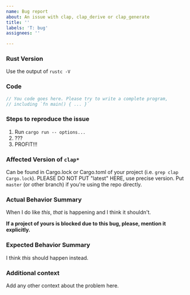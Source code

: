 ```yaml
---
name: Bug report
about: An issue with clap, clap_derive or clap_generate
title: ''
labels: 'T: bug'
assignees: ''

---
```


<!--
Please use the following template to assist with creating an issue and to ensure a speedy resolution. If an area is not applicable, feel free to delete the area or mark with `N/A`
-->

### Rust Version

Use the output of `rustc -V`

### Code

```rust
// You code goes here. Please try to write a complete program, 
// including `fn main() { ... }`

```
### Steps to reproduce the issue

1. Run `cargo run -- options...`
2. ???
3. PROFIT!!!

### Affected Version of `clap*`

Can be found in Cargo.lock or Cargo.toml of your project (i.e. `grep clap Cargo.lock`). PLEASE DO NOT PUT "latest" HERE, use precise version. Put `master` (or other branch) if you're using the repo directly. 

### Actual Behavior Summary

When I do like *this*, *that* is happening and I think it shouldn't.

**If a project of yours is blocked due to this bug, please, mention it explicitly.** 

### Expected Behavior Summary

I think *this* should happen instead.

### Additional context
Add any other context about the problem here.
